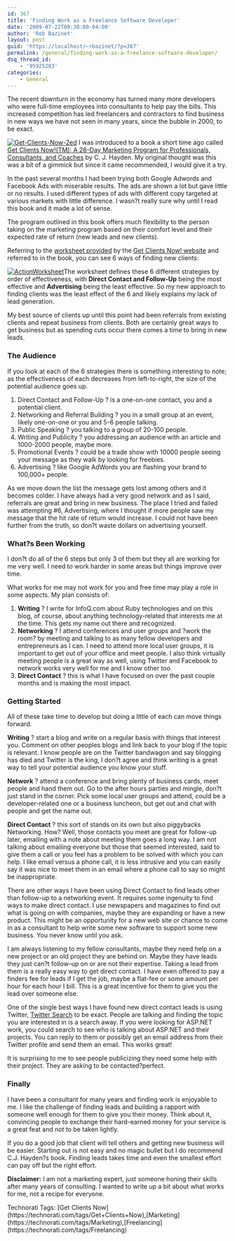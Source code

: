 ```yaml
---
id: 367
title: 'Finding Work as a Freelance Software Developer'
date: '2009-07-22T09:30:00-04:00'
author: 'Rob Bazinet'
layout: post
guid: 'https://localhost/~rbazinet/?p=367'
permalink: /general/finding-work-as-a-freelance-software-developer/
dsq_thread_id:
    - '95925283'
categories:
    - General
---
```


The recent downturn in the economy has turned many more developers who were full-time employees into consultants to help pay the bills. This increased competition has led freelancers and contractors to find business in new ways we have not seen in many years, since the bubble in 2000, to be exact.

[![Get-Clients-Now-2ed](https://accidentaltechnologist.com/files/media/image/WindowsLiveWriter/FindingWorkasaFreelanceSoftwareDeveloper_12A8B/Get-Clients-Now-2ed_thumb.jpg "Get-Clients-Now-2ed")](https://accidentaltechnologist.com/files/media/image/WindowsLiveWriter/FindingWorkasaFreelanceSoftwareDeveloper_12A8B/Get-Clients-Now-2ed_2.jpg) I was introduced to a book a short time ago called [Get Clients Now!(TM): A 28-Day Marketing Program for Professionals, Consultants, and Coaches](https://www.amazon.com/Get-Clients-Now-Professionals-Consultants/dp/0814473741/ref=sr_1_1?ie=UTF8&s=books&qid=1248225126&sr=8-1) by C. J. Hayden. My original thought was this was a bit of a gimmick but since it came recommended, I would give it a try.

In the past several months I had been trying both Google Adwords and Facebook Ads with miserable results. The ads are shown a lot but gave little or no results. I used different types of ads with different copy targeted at various markets with little difference. I wasn?t really sure why until I read this book and it made a lot of sense.

The program outlined in this book offers much flexibility to the person taking on the marketing program based on their comfort level and their expected rate of return (new leads and new clients).

Referring to the [worksheet provided](https://getclientsnow.com/GCN-Action-Worksheet.pdf) by the [Get Clients Now! website](https://getclientsnow.com/) and referred to in the book, you can see 6 ways of finding new clients:

[![ActionWorksheet](https://accidentaltechnologist.com/files/media/image/WindowsLiveWriter/FindingWorkasaFreelanceSoftwareDeveloper_12A8B/ActionWorksheet_thumb.jpg "ActionWorksheet")](https://accidentaltechnologist.com/files/media/image/WindowsLiveWriter/FindingWorkasaFreelanceSoftwareDeveloper_12A8B/ActionWorksheet_2.jpg)The worksheet defines these 6 different strategies by order of effectiveness, with **Direct Contact and Follow-Up** being the most effective and **Advertising** being the least effective. So my new approach to finding clients was the least effect of the 6 and likely explains my lack of lead generation.

My best source of clients up until this point had been referrals from existing clients and repeat business from clients. Both are certainly great ways to get business but as spending cuts occur there comes a time to bring in new leads.

### The Audience

If you look at each of the 6 strategies there is something interesting to note; as the effectiveness of each decreases from left-to-right, the size of the potential audience goes up.

1. Direct Contact and Follow-Up ? is a one-on-one contact, you and a potential client.
2. Networking and Referral Building ? you in a small group at an event, likely one-on-one or you and 5-6 people talking.
3. Public Speaking ? you talking to a group of 20-100 people.
4. Writing and Publicity ? you addressing an audience with an article and 1000-2000 people, maybe more.
5. Promotional Events ? could be a trade show with 10000 people seeing your message as they walk by looking for freebies.
6. Advertising ? like Google AdWords you are flashing your brand to 100,000+ people.
 
As we move down the list the message gets lost among others and it becomes colder. I have always had a very good network and as I said, referrals are great and bring in new business. The place I tried and failed was attempting #6, Advertising, where I thought if more people saw my message that the hit rate of return would increase. I could not have been further from the truth, so don?t waste dollars on advertising yourself.

### What?s Been Working

I don?t do all of the 6 steps but only 3 of them but they all are working for me very well. I need to work harder in some areas but things improve over time.

What works for me may not work for you and free time may play a role in some aspects. My plan consists of:

1. **Writing** ? I write for InfoQ.com about Ruby technologies and on this blog, of course, about anything technology-related that interests me at the time. This gets my name out there and recognized.
2. **Networking** ? I attend conferences and user groups and ?work the room? by meeting and talking to as many fellow developers and entrepreneurs as I can. I need to attend more local user groups, it is important to get out of your office and meet people. I also think virtually meeting people is a great way as well, using Twitter and Facebook to network works very well for me and I know other too.
3. **Direct Contact** ? this is what I have focused on over the past couple months and is making the most impact.
 
### Getting Started

All of these take time to develop but doing a little of each can move things forward.

**Writing** ? start a blog and write on a regular basis with things that interest you. Comment on other peoples blogs and link back to your blog if the topic is relevant. I know people are on the Twitter bandwagon and say blogging has died and Twitter is the king, I don?t agree and think writing is a great way to tell your potential audience you know your stuff.

**Network** ? attend a conference and bring plenty of business cards, meet people and hand them out. Go to the after hours parties and mingle, don?t just stand in the corner. Pick some local user groups and attend, could be a developer-related one or a business luncheon, but get out and chat with people and get the name out.

**Direct Contact** ? this sort of stands on its own but also piggybacks Networking. How? Well, those contacts you meet are great for follow-up later, emailing with a note about meeting them goes a long way. I am not talking about emailing everyone but those that seemed interested, said to give them a call or you feel has a problem to be solved with which you can help. I like email versus a phone call, it is less intrusive and you can easily say it was nice to meet them in an email where a phone call to say so might be inappropriate.

There are other ways I have been using Direct Contact to find leads other than follow-up to a networking event. It requires some ingenuity to find ways to make direct contact. I use newspapers and magazines to find out what is going on with companies, maybe they are expanding or have a new product. This might be an opportunity for a new web site or chance to come in as a consultant to help write some new software to support some new business. You never know until you ask.

I am always listening to my fellow consultants, maybe they need help on a new project or an old project they are behind on. Maybe they have leads they just can?t follow-up on or are not their expertise. Taking a lead from them is a really easy way to get direct contact. I have even offered to pay a finders fee for leads if I get the job, maybe a flat-fee or some amount per hour for each hour I bill. This is a great incentive for them to give you the lead over someone else.

One of the single best ways I have found new direct contact leads is using Twitter, [Twitter Search](https://search.twitter.com/) to be exact. People are talking and finding the topic you are interested in is a search away. If you were looking for ASP.NET work, you could search to see who is talking about ASP.NET and their projects. You can reply to them or possibly get an email address from their Twitter profile and send them an email. This works great!

It is surprising to me to see people publicizing they need some help with their project. They are asking to be contacted?perfect.

### Finally

I have been a consultant for many years and finding work is enjoyable to me. I like the challenge of finding leads and building a rapport with someone well enough for them to give you their money. Think about it, convincing people to exchange their hard-earned money for your service is a great feat and not to be taken lightly.

If you do a good job that client will tell others and getting new business will be easier. Starting out is not easy and no magic bullet but I do recommend C.J. Hayden?s book. Finding leads takes time and even the smallest effort can pay off but the right effort.

**Disclaimer:** I am not a marketing expert, just someone honing their skills after many years of consulting. I wanted to write up a bit about what works for me, not a recipe for everyone.

<div class="wlWriterEditableSmartContent" id="scid:0767317B-992E-4b12-91E0-4F059A8CECA8:e747bfaa-a5e8-4140-876b-15a725cf9f95" style="padding-bottom: 0px; margin: 0px; padding-left: 0px; padding-right: 0px; display: inline; float: none; padding-top: 0px">Technorati Tags: [Get Clients Now](https://technorati.com/tags/Get+Clients+Now),[Marketing](https://technorati.com/tags/Marketing),[Freelancing](https://technorati.com/tags/Freelancing)</div>